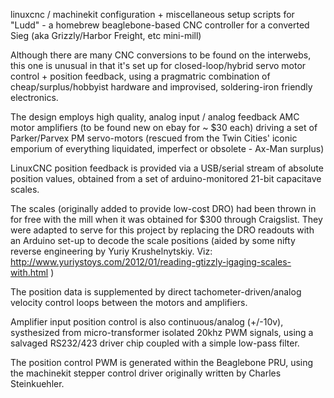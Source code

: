 linuxcnc / machinekit configuration + miscellaneous setup scripts for "Ludd" - a homebrew 
beaglebone-based CNC controller for a converted Sieg (aka Grizzly/Harbor Freight, etc mini-mill)  

Although there are many CNC conversions to be found on the interwebs, this one is unusual in that 
it's set up for closed-loop/hybrid servo motor control + position feedback, using a pragmatric 
combination of cheap/surplus/hobbyist hardware and improvised, soldering-iron friendly electronics.  

The design employs high quality, analog input / analog feedback AMC motor amplifiers
(to be found new on ebay for ~ $30 each) driving a set of Parker/Parvex PM servo-motors (rescued from 
the Twin Cities' iconic emporium of everything liquidated, imperfect or obsolete - Ax-Man surplus)

LinuxCNC position feedback is provided via a USB/serial stream of absolute position values, 
obtained from a set of arduino-monitored 21-bit capacitave scales. 

The scales (originally added to provide low-cost DRO) had been thrown in for free with the mill 
when it was obtained for $300 through Craigslist. They were adapted to serve for this project 
by replacing the DRO readouts with an Arduino set-up to decode the scale positions (aided by 
some nifty reverse engineering by Yuriy Krushelnytskiy. Viz: http://www.yuriystoys.com/2012/01/reading-gtizzly-igaging-scales-with.html )

The position data is supplemented by direct tachometer-driven/analog velocity control loops between
the motors and amplifiers.

Amplifier input position control is also continuous/analog (+/-10v), systhesized from micro-transformer
isolated 20khz PWM signals, using a salvaged RS232/423 driver chip coupled with a simple low-pass filter.

The position control PWM is generated within the Beaglebone PRU, using the machinekit stepper control 
driver originally written by Charles Steinkuehler.
